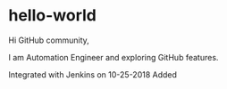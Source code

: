 # hello-world

Hi GitHub community,

I am Automation Engineer and exploring GitHub features.

Integrated with Jenkins on 10-25-2018
Added
